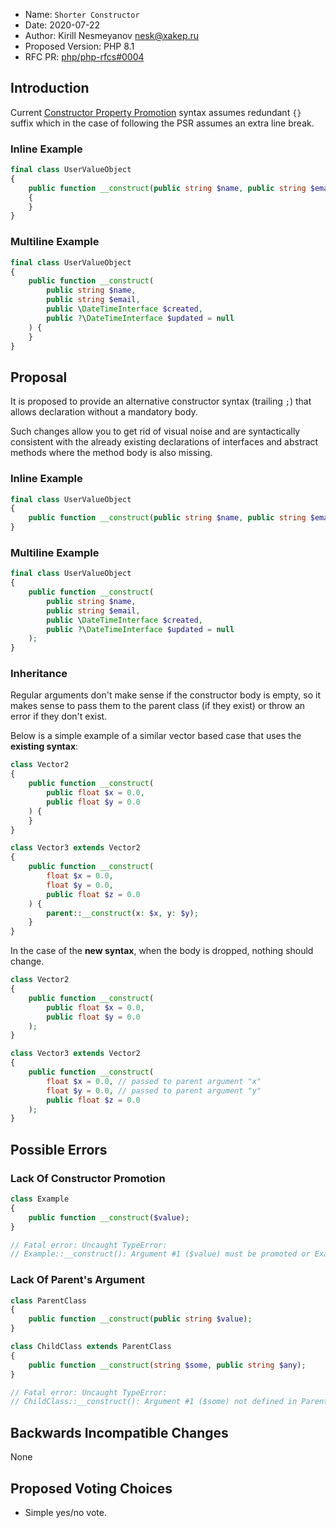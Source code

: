  * Name: `Shorter Constructor`
 * Date: 2020-07-22
 * Author: Kirill Nesmeyanov <nesk@xakep.ru>
 * Proposed Version: PHP 8.1
 * RFC PR: [php/php-rfcs#0004](https://github.com/SerafimArts/php-rfcs/blob/shorter-constructor/rfcs/0000-shorter-constructor.md)

## Introduction

Current [Constructor Property Promotion](https://wiki.php.net/rfc/constructor_promotion) 
syntax assumes redundant `{}` suffix which in the case of following the PSR 
assumes an extra line break.

### Inline Example

```php
final class UserValueObject
{
    public function __construct(public string $name, public string $email)
    {
    }
}
```

### Multiline Example

```php
final class UserValueObject
{
    public function __construct(
        public string $name, 
        public string $email,
        public \DateTimeInterface $created,
        public ?\DateTimeInterface $updated = null
    ) {
    }
}
```

## Proposal

It is proposed to provide an alternative constructor syntax (trailing `;`) that 
allows declaration without a mandatory body.

Such changes allow you to get rid of visual noise and are syntactically 
consistent with the already existing declarations of interfaces and abstract 
methods where the method body is also missing.

### Inline Example

```php
final class UserValueObject
{
    public function __construct(public string $name, public string $email);
}
```

### Multiline Example

```php
final class UserValueObject
{
    public function __construct(
        public string $name, 
        public string $email,
        public \DateTimeInterface $created,
        public ?\DateTimeInterface $updated = null
    );
}
```

### Inheritance

Regular arguments don't make sense if the constructor body is empty, so it 
makes sense to pass them to the parent class (if they exist) or throw an 
error if they don't exist.

Below is a simple example of a similar vector based case that uses the 
**existing syntax**:

```php
class Vector2
{
    public function __construct(
        public float $x = 0.0,
        public float $y = 0.0
    ) {
    }
}

class Vector3 extends Vector2
{
    public function __construct(
        float $x = 0.0,
        float $y = 0.0,
        public float $z = 0.0
    ) {
        parent::__construct(x: $x, y: $y);
    }
}
```

In the case of the **new syntax**, when the body is dropped, nothing 
should change.

```php
class Vector2
{
    public function __construct(
        public float $x = 0.0,
        public float $y = 0.0
    );
}

class Vector3 extends Vector2
{
    public function __construct(
        float $x = 0.0, // passed to parent argument "x"
        float $y = 0.0, // passed to parent argument "y"
        public float $z = 0.0
    );
}
```

## Possible Errors

### Lack Of Constructor Promotion

```php
class Example
{
    public function __construct($value);
}

// Fatal error: Uncaught TypeError: 
// Example::__construct(): Argument #1 ($value) must be promoted or Example class must contain a parent
```

### Lack Of Parent's Argument

```php
class ParentClass
{
    public function __construct(public string $value);
}

class ChildClass extends ParentClass
{
    public function __construct(string $some, public string $any);
}

// Fatal error: Uncaught TypeError: 
// ChildClass::__construct(): Argument #1 ($some) not defined in ParentClass::__construct() or must be promoted
```

## Backwards Incompatible Changes

None

## Proposed Voting Choices

- Simple yes/no vote.
